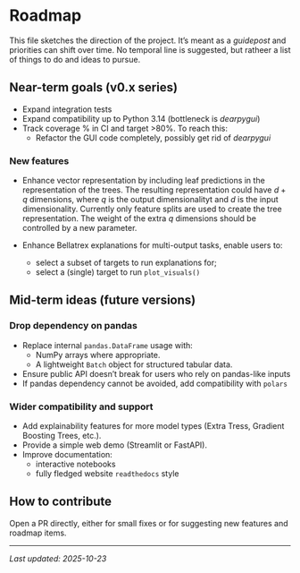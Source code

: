 # Roadmap

This file sketches the direction of the project. It’s meant as a _guidepost_ and priorities can shift over time.
No temporal line is suggested, but ratheer a list of things to do and ideas to pursue.

## Near-term goals (v0.x series)

- Expand integration tests
- Expand compatibility up to Python 3.14 (bottleneck is _dearpygui_)
- Track coverage % in CI and target >80%. To reach this:
    - Refactor the GUI code completely, possibly get rid of _dearpygui_

### New features

- Enhance vector representation by including leaf predictions in the representation of the trees. The resulting representation could have $d+q$ dimensions, where $q$ is the output dimensionalityt and $d$ is the input dimensionality. Currently only feature splits are used to create the tree representation.
The weight of the extra $q$ dimensions should be controlled by a new parameter.

- Enhance Bellatrex explanations for multi-output tasks, enable users to:
    - select a subset of targets to run explanations for;
    - select a (single) target to run ``plot_visuals()``




## Mid-term ideas (future versions)

### Drop dependency on pandas
- Replace internal `pandas.DataFrame` usage with:
  - NumPy arrays where appropriate.
  - A lightweight `Batch` object for structured tabular data.
- Ensure public API doesn’t break for users who rely on pandas-like inputs
- If pandas dependency cannot be avoided, add compatibility with `polars`


### Wider compatibility and support
- Add explainability features for more model types (Extra Tress, Gradient Boosting Trees, etc.).
- Provide a simple web demo (Streamlit or FastAPI).
- Improve documentation:
    - interactive notebooks
    - fully fledged website `readthedocs` style


## How to contribute

Open a PR directly, either for small fixes or for suggesting new features and roadmap items.

---
_Last updated: 2025-10-23_
